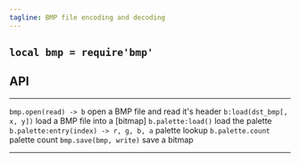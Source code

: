 ```yaml
---
tagline: BMP file encoding and decoding
---
```


## `local bmp = require'bmp'`

## API

--------------------------------------- ---------------------------------------
`bmp.open(read) -> b`                   open a BMP file and read it's header
`b:load(dst_bmp[, x, y])`               load a BMP file into a [bitmap]
`b.palette:load()`                      load the palette
`b.palette:entry(index) -> r, g, b, a`  palette lookup
`b.palette.count`                       palette count
`bmp.save(bmp, write)`                  save a bitmap
--------------------------------------- ---------------------------------------

